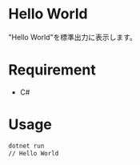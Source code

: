 # Hello World
"Hello World"を標準出力に表示します。

# Requirement
* C#

# Usage
```bash
dotnet run
// Hello World
```